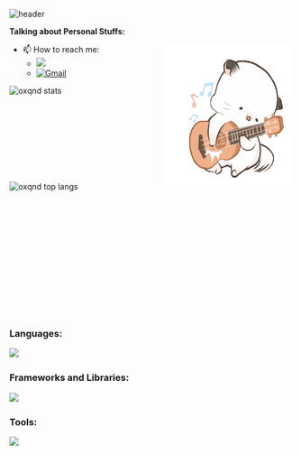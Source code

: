 <!-- Your title -->
![header](https://capsule-render.vercel.app/api?type=waving&color=gradient&customColorList=30&height=220&section=header&text=안녕👋&fontSize=50&animation=scaleIn)	

<!-- Talking about you -->
**Talking about Personal Stuffs:**

<!-- Any image aligned to the right. Beware the width -->
<!--<img width="55%" align="right" alt="Github" src="https://raw.githubusercontent.com/onimur/.github/master/.resources/git-header.svg" />-->
<img width="45%" height="250" align="right" alt="Github" src="6aabc26aba67698a77343533c0a23b752a65a0f6.gif" />

- 📫 How to reach me:
    - <a href="https://www.instagram.com/oxqnd_/"><img src="https://img.shields.io/badge/Instagram-E4405F?style=flat-square&logo=Instagram&logoColor=white&link=https://www.instagram.com/oxqnd_/"/></a>
    - [![Gmail](https://img.shields.io/badge/-Gmail-c14438?style=flat&logo=Gmail&logoColor=white)](mailto:orangemush777@gmail.com)

<!-- Your github readme stats -->
<p>
  <a href="https://github.com/oxqnd">
    <img width="55%" height="170" align="right" alt="oxqnd stats" src="https://github-readme-stats.vercel.app/api?username=oxqnd&show_icons=true&hide_border=true&cache_seconds=1800&langs_count=8" />
  </a>
</p>

<!-- Top Languages with hide_border=true and cache invalidation -->
<a href="https://github.com/oxqnd">
  <img width="55%" height="259" align="right" alt="oxqnd top langs" src="https://github-readme-stats.vercel.app/api/top-langs/?username=oxqnd&layout=compact&hide_border=true&cache_seconds=1800&langs_count=8" />
</a>

<!-- Languages -->
### Languages:
<a href="https://skillicons.dev">
  <img src="https://skillicons.dev/icons?i=c,cpp,cs,rust,py,r,javascript,ts&perline=4" />
</a>

<!-- Frameworks and Libraries -->
### Frameworks and Libraries:
<a href="https://skillicons.dev">
  <img src="https://skillicons.dev/icons?i=dotnet,pytorch,flask,fastapi,nodejs,express,nestjs,nextjs&perline=4" />
</a>

<!-- Tools -->
### Tools:
<a href="https://skillicons.dev">
  <img src="https://skillicons.dev/icons?i=visualstudio,vscode,rabbitmq,mysql,git,github,ubuntu,cloudflare,docker&perline=4" />
</a>

<!--![snake gif](https://github.com/oxqnd/oxqnd/blob/output/github-contribution-grid-snake.svg)-->
